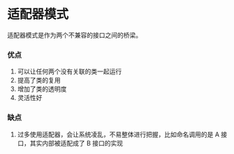 # 适配器模式
适配器模式是作为两个不兼容的接口之间的桥梁。

### 优点
1. 可以让任何两个没有关联的类一起运行
2. 提高了类的复用
3. 增加了类的透明度
4. 灵活性好

### 缺点
1. 过多使用适配器，会让系统凌乱，不易整体进行把握，比如命名调用的是 A 接口，其实内部被适配成了 B 接口的实现